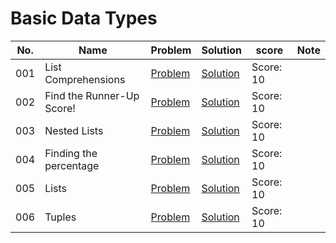 # Basic Data Types

| No. | Name                      | Problem                                                                                       | Solution                                                                                                                                 | score     | Note |
| --- | ------------------------- | --------------------------------------------------------------------------------------------- | ---------------------------------------------------------------------------------------------------------------------------------------- | --------- | ---- |
| 001 | List Comprehensions       | [Problem](https://www.hackerrank.com/challenges/list-comprehensions/problem)                  | [Solution](https://github.com/shccgxqp/HackerRank/blob/main/python/02.%20Basic%20Data%20Types/001.%20List%20Comprehensions.py)           | Score: 10 |
| 002 | Find the Runner-Up Score! | [Problem](https://www.hackerrank.com/challenges/find-second-maximum-number-in-a-list/problem) | [Solution](https://github.com/shccgxqp/HackerRank/blob/main/python/02.%20Basic%20Data%20Types/002.%20Find%20the%20Runner-Up%20Score!.py) | Score: 10 |
| 003 | Nested Lists              | [Problem](https://www.hackerrank.com/challenges/nested-list/problem)                          | [Solution](https://github.com/shccgxqp/HackerRank/blob/main/python/02.%20Basic%20Data%20Types/003.%20Nested%20Lists.py)                  | Score: 10 |
| 004 | Finding the percentage    | [Problem](https://www.hackerrank.com/challenges/finding-the-percentage/problem)               | [Solution](https://github.com/shccgxqp/HackerRank/blob/main/python/02.%20Basic%20Data%20Types/004.%20Finding%20the%20percentage.py)      | Score: 10 |
| 005 | Lists                     | [Problem](https://www.hackerrank.com/challenges/python-lists/problem)                         | [Solution](https://github.com/shccgxqp/HackerRank/blob/main/python/02.%20Basic%20Data%20Types/005.%20Lists.py)                           | Score: 10 |
| 006 | Tuples                    | [Problem](https://www.hackerrank.com/challenges/python-tuples/problem)                        | [Solution](https://github.com/shccgxqp/HackerRank/blob/main/python/02.%20Basic%20Data%20Types/006.%20Tuples.py)                          | Score: 10 |
